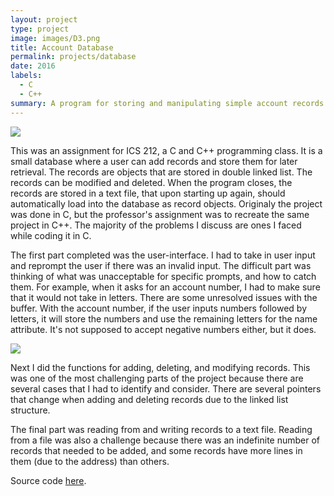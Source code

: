 ```yaml
---
layout: project
type: project
image: images/D3.png
title: Account Database
permalink: projects/database
date: 2016
labels:
  - C
  - C++
summary: A program for storing and manipulating simple account records
---
```


<img class="ui image" src="{{ site.baseurl }}/images/D3.png">

This was an assignment for ICS 212, a C and C++ programming class.
It is a small database where a user can add records and store them for later retrieval. The records are objects that are stored in double linked list. The records can be modified and deleted. When the program closes, the records are stored in a text file, that upon starting up again, should automatically load into the database as record objects. Originaly the project was done in C, but the professor's assignment was to recreate the same project in C++. The majority of the problems I discuss are ones I faced while coding it in C. 

The first part completed was the user-interface. I had to take in user input and reprompt the user if there was an invalid input. The difficult part was thinking of what was unacceptable for specific prompts, and how to catch them. For example, when it asks for an account number, I had to make sure that it would not take in letters. There are some unresolved issues with the buffer. With the account number, if the user inputs numbers followed by letters, it will store the numbers and use the remaining letters for the name attribute. It's not supposed to accept negative numbers either, but it does.

<img class="ui image" src="{{ site.baseurl }}/images/D2.png">

Next I did the functions for adding, deleting, and modifying records. This was one of the most challenging parts of the project because there are several cases that I had to identify and consider. There are several pointers that change when adding and deleting records due to the linked list structure. 

The final part was reading from and writing records to a text file. Reading from a file was also a challenge because there was an indefinite number of records that needed to be added, and some records have more lines in them (due to the address) than others. 

Source code [here](https://github.com/zach2heth/Account212).

